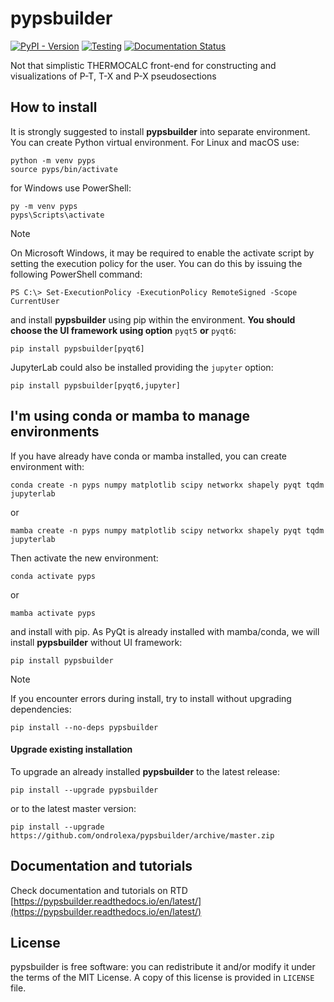 # pypsbuilder

[![PyPI - Version](https://img.shields.io/pypi/v/pypsbuilder)](https://pypi.org/project/pypsbuilder/)
[![Testing](https://github.com/ondrolexa/pypsbuilder/actions/workflows/testing.yml/badge.svg?event=push)](https://github.com/ondrolexa/pypsbuilder)
[![Documentation Status](https://readthedocs.org/projects/polylx/badge/?version=stable)](https://pypsbuilder.readthedocs.io/en/latest/?badge=latest)

Not that simplistic THERMOCALC front-end for constructing and visualizations of P-T, T-X and P-X pseudosections

## How to install

It is strongly suggested to install **pypsbuilder** into separate environment. You can create
Python virtual environment. For Linux and macOS use:

    python -m venv pyps
    source pyps/bin/activate

for Windows use PowerShell:

    py -m venv pyps
    pyps\Scripts\activate

> [!NOTE]
> On Microsoft Windows, it may be required to enable the activate script by setting the execution policy for the user.
> You can do this by issuing the following PowerShell command:
> ```
> PS C:\> Set-ExecutionPolicy -ExecutionPolicy RemoteSigned -Scope CurrentUser
> ```

and install **pypsbuilder** using pip within the environment. **You should choose the UI framework using option** `pyqt5` **or** `pyqt6`:

    pip install pypsbuilder[pyqt6]

JupyterLab could also be installed providing the `jupyter` option:

    pip install pypsbuilder[pyqt6,jupyter]

## I'm using conda or mamba to manage environments

If you have already have conda or mamba installed, you can create environment with:

    conda create -n pyps numpy matplotlib scipy networkx shapely pyqt tqdm jupyterlab

or

    mamba create -n pyps numpy matplotlib scipy networkx shapely pyqt tqdm jupyterlab

Then activate the new environment:

    conda activate pyps

or

    mamba activate pyps

and install with pip. As PyQt is already installed with mamba/conda, we will install **pypsbuilder** without UI framework:

    pip install pypsbuilder

> [!NOTE]
> If you encounter errors during install, try to install without upgrading dependencies:
> ```
> pip install --no-deps pypsbuilder
> ```

#### Upgrade existing installation

To upgrade an already installed **pypsbuilder** to the latest release:

    pip install --upgrade pypsbuilder

or to the latest master version:

    pip install --upgrade https://github.com/ondrolexa/pypsbuilder/archive/master.zip

## Documentation and tutorials

Check documentation and tutorials on RTD [https://pypsbuilder.readthedocs.io/en/latest/](https://pypsbuilder.readthedocs.io/en/latest/)

## License

pypsbuilder is free software: you can redistribute it and/or modify it under the terms of the MIT License. A copy of this license is provided in ``LICENSE`` file.
